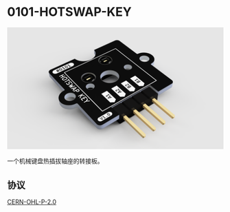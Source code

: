 0101-HOTSWAP-KEY
==========

![0101-HOTSWAP-KEY](rendered.png)

一个机械键盘热插拔轴座的转接板。

## 协议

[CERN-OHL-P-2.0](LICENSE)
